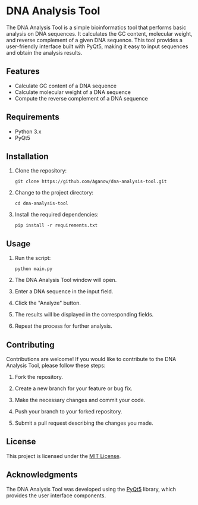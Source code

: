 # DNA Analysis Tool

The DNA Analysis Tool is a simple bioinformatics tool that performs basic analysis on DNA sequences. It calculates the GC content, molecular weight, and reverse complement of a given DNA sequence. This tool provides a user-friendly interface built with PyQt5, making it easy to input sequences and obtain the analysis results.

## Features

- Calculate GC content of a DNA sequence
- Calculate molecular weight of a DNA sequence
- Compute the reverse complement of a DNA sequence

## Requirements

- Python 3.x
- PyQt5

## Installation

1. Clone the repository:

   ```shell
   git clone https://github.com/Aganow/dna-analysis-tool.git
   ```

2. Change to the project directory:

   ```shell
   cd dna-analysis-tool
   ```

3. Install the required dependencies:

   ```shell
   pip install -r requirements.txt
   ```

## Usage

1. Run the script:

   ```shell
   python main.py
   ```

2. The DNA Analysis Tool window will open.

3. Enter a DNA sequence in the input field.

4. Click the "Analyze" button.

5. The results will be displayed in the corresponding fields.

6. Repeat the process for further analysis.

## Contributing

Contributions are welcome! If you would like to contribute to the DNA Analysis Tool, please follow these steps:

1. Fork the repository.

2. Create a new branch for your feature or bug fix.

3. Make the necessary changes and commit your code.

4. Push your branch to your forked repository.

5. Submit a pull request describing the changes you made.

## License

This project is licensed under the [MIT License](LICENSE).

## Acknowledgments

The DNA Analysis Tool was developed using the [PyQt5](https://pypi.org/project/PyQt5/) library, which provides the user interface components.
